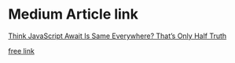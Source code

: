 # Medium Article link

[Think JavaScript Await Is Same Everywhere? That’s Only Half Truth](https://amit08255.medium.com/think-javascript-await-is-same-everywhere-thats-only-half-truth-59a2dd30f02c)

[free link](https://amit08255.medium.com/59a2dd30f02c?sk=3dfef494a9e2352626c5d2855f286ac0)
